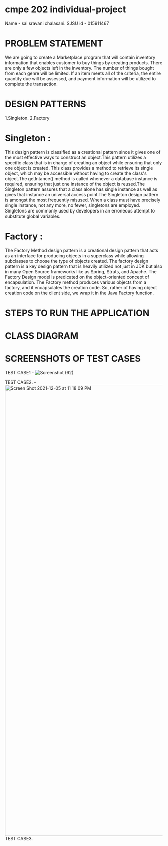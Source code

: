 # cmpe 202  individual-project
  Name - sai sravani chalasani.
  SJSU id - 015911467

# PROBLEM STATEMENT
We are going to create a Marketplace program that will contain inventory information that enables customer to buy things by creating products. There are only a few objects left in the inventory. The number of things bought from each genre will be limited. If an item meets all of the criteria, the entire quantity due will be assessed, and payment information will be utilized to complete the transaction.

# DESIGN PATTERNS

1.Singleton.
2.Factory

# Singleton : 
This design pattern is classified as a creational pattern since it gives one of the most effective ways to construct an object.This pattern utilizes a specific class that is in charge of creating an object while ensuring that only one object is created. This class provides a method to retrieve its single object, which may be accessible without having to create the class's object.The getIntance() method is called whenever a database instance is required, ensuring that just one instance of the object is reused.The Singleton pattern assures that a class alone has single instance as well as gives that instance an universal access point.The Singleton design pattern is amongst the most frequently misused. When a class must have precisely single instance, not any more, no fewer, singletons are employed. Singletons are commonly used by developers in an erroneous attempt to substitute global variables. 

# Factory :
The Factory Method design pattern is a creational design pattern that acts as an interface for producing objects in a superclass while allowing subclasses to choose the type of objects created. The factory design pattern is a key design pattern that is heavily utilized not just in JDK but also in many Open Source frameworks like as Spring, Struts, and Apache. The Factory Design model is predicated on the object-oriented concept of encapsulation. The Factory method produces various objects from a factory, and it encapsulates the creation code. So, rather of having object creation code on the client side, we wrap it in the Java Factory function.

# STEPS TO RUN THE APPLICATION
# CLASS DIAGRAM
# SCREENSHOTS OF TEST CASES
   TEST CASE1 - ![Screenshot (62)](https://user-images.githubusercontent.com/91631318/144813601-e751287e-d75f-4473-83f5-a02da3c5fda0.png)


   TEST CASE2. - <img width="1440" alt="Screen Shot 2021-12-05 at 11 18 09 PM" src="https://user-images.githubusercontent.com/91631318/144805975-c6bda98e-10de-4bde-9334-191d1868b3db.png">
   TEST CASE3.
